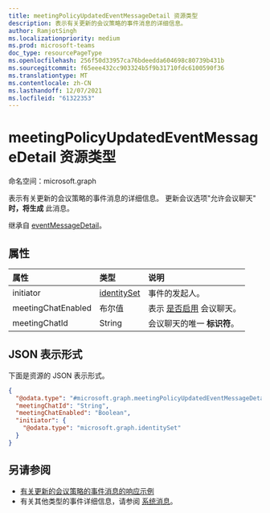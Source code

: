 ```yaml
---
title: meetingPolicyUpdatedEventMessageDetail 资源类型
description: 表示有关更新的会议策略的事件消息的详细信息。
author: RamjotSingh
ms.localizationpriority: medium
ms.prod: microsoft-teams
doc_type: resourcePageType
ms.openlocfilehash: 256f50d33957ca76bdeedda604698c80739b431b
ms.sourcegitcommit: f65eee432cc903324b5f9b31710fdc6100590f36
ms.translationtype: MT
ms.contentlocale: zh-CN
ms.lasthandoff: 12/07/2021
ms.locfileid: "61322353"
---
```

# <a name="meetingpolicyupdatedeventmessagedetail-resource-type"></a>meetingPolicyUpdatedEventMessageDetail 资源类型

命名空间：microsoft.graph

表示有关更新的会议策略的事件消息的详细信息。
更新会议选项"允许会议聊天" **时，将生成** 此消息。


继承自 [eventMessageDetail](../resources/eventmessagedetail.md)。

## <a name="properties"></a>属性
|属性|类型|说明|
|:---|:---|:---|
|initiator|[identitySet](../resources/identityset.md)|事件的发起人。|
|meetingChatEnabled|布尔值|表示 [是否启用](../resources/chat.md) 会议聊天。|
|meetingChatId|String|会议聊天的唯一 **标识符**。|

## <a name="json-representation"></a>JSON 表示形式
下面是资源的 JSON 表示形式。
<!-- {
  "blockType": "resource",
  "@odata.type": "microsoft.graph.meetingPolicyUpdatedEventMessageDetail",
  "baseType": "microsoft.graph.eventMessageDetail"
}
-->
``` json
{
  "@odata.type": "#microsoft.graph.meetingPolicyUpdatedEventMessageDetail",
  "meetingChatId": "String",
  "meetingChatEnabled": "Boolean",
  "initiator": {
    "@odata.type": "microsoft.graph.identitySet"
  }
}
```


## <a name="see-also"></a>另请参阅
- [有关更新的会议策略的事件消息的响应示例](/graph/system-messages/#meeting-policy-updated)
- 有关其他类型的事件详细信息，请参阅 [系统消息](/graph/system-messages)。
